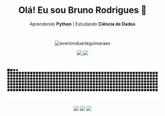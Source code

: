 <div align="center">
  <h1> Olá! Eu sou Bruno Rodrigues  👋 </h1>
  
Aprendendo **Python** | Estudando **Ciência de Dados**
  
</div><br>
<p align="center"> <img src="https://komarev.com/ghpvc/?username=brunodatac&label=Profile%20views&color=0e75b6&style=flat" alt="evertonduarteguimaraes" /> </p>

<div align="center">
  <a href="https://github.com/brunodatac">
  <img height="180em" src="https://github-readme-stats.vercel.app/api?username=brunodatac&show_icons=true&theme=github_dark&include_all_commits=true&count_private=true"/>
  <img height="117em" src="https://github-readme-stats.vercel.app/api/top-langs/?username=brunodatac&layout=compact&langs_count=7&theme=github_dark"/>
</div>

<div align="center"><br>

   ![Snake animation](https://github.com/brunodatac/brunodatac/blob/output/github-contribution-grid-snake.svg)
  
  <a href="https://discord.gg/wagxzStdcR" target="_blank"><img align="center" src="https://img.shields.io/badge/Discord-7289DA?style=for-the-badge&logo=discord&logoColor=white" target="_blank"></a> 
  <a href = "mailto:brunorb.dev@gmail.com"><img align="center" src="https://img.shields.io/badge/-Gmail-%23333?style=for-the-badge&logo=gmail&logoColor=white" target="_blank"></a>
  <a href="https://www.linkedin.com/in/bruno-rodrigues-40b555232/" target="_blank"><img align="center" src="https://img.shields.io/badge/-LinkedIn-%230077B5?style=for-the-badge&logo=linkedin&logoColor=white" target="_blank"></a>
 
</div>
